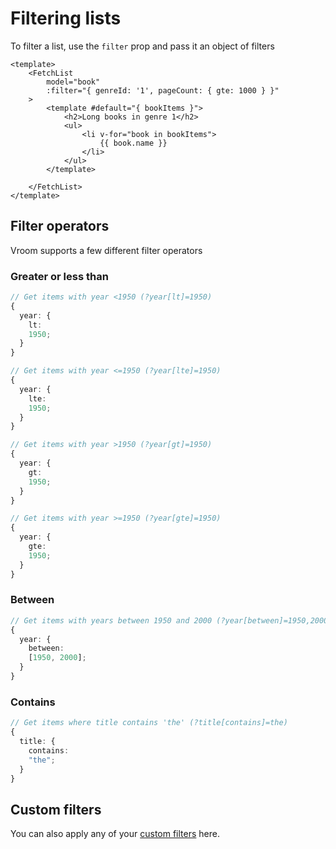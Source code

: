 # Filtering lists

To filter a list, use the `filter` prop and pass it an object of filters

```vue
<template>
    <FetchList 
        model="book" 
        :filter="{ genreId: '1', pageCount: { gte: 1000 } }"
    >
        <template #default="{ bookItems }">
            <h2>Long books in genre 1</h2>
            <ul>
                <li v-for="book in bookItems">
                    {{ book.name }}
                </li>
            </ul>
        </template>
        
    </FetchList>
</template>
```

## Filter operators

Vroom supports a few different filter operators

### Greater or less than

```typescript
// Get items with year <1950 (?year[lt]=1950)
{
  year: {
    lt:
    1950;
  }
}

// Get items with year <=1950 (?year[lte]=1950)
{
  year: {
    lte:
    1950;
  }
}

// Get items with year >1950 (?year[gt]=1950)
{
  year: {
    gt:
    1950;
  }
}

// Get items with year >=1950 (?year[gte]=1950)
{
  year: {
    gte:
    1950;
  }
}
```

### Between

```typescript
// Get items with years between 1950 and 2000 (?year[between]=1950,2000)
{
  year: {
    between:
    [1950, 2000];
  }
}
```

### Contains

```typescript
// Get items where title contains 'the' (?title[contains]=the)
{
  title: {
    contains:
    "the";
  }
}
```

## Custom filters

You can also apply any of your [custom filters](/guide/server/filters) here.
